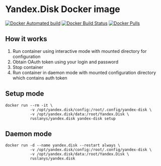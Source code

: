 # Yandex.Disk Docker image

[![Docker Automated build](https://img.shields.io/docker/automated/ruslanys/yandex.disk.svg?style=flat-square&colorB=007EC6)](https://hub.docker.com/r/ruslanys/yandex.disk/)
[![Docker Build Status](https://img.shields.io/docker/build/ruslanys/yandex.disk.svg?style=flat-square&colorB=007EC6)](https://hub.docker.com/r/ruslanys/yandex.disk/)
[![Docker Pulls](https://img.shields.io/docker/pulls/ruslanys/yandex.disk.svg?style=flat-square&colorB=007EC6)](https://hub.docker.com/r/ruslanys/yandex.disk/)


## How it works

1. Run container using interactive mode with mounted directory for configuration
1. Obtain OAuth token using your login and password
1. Stop container
1. Run container in daemon mode with mounted configuration directory which contains auth token

## Setup mode

```
docker run --rm -it \
           -v /opt/yandex.disk/config:/root/.config/yandex-disk \
           -v /opt/yandex.disk/data:/root/Yandex.Disk \
           ruslanys/yandex.disk yandex-disk setup
```

## Daemon mode

```
docker run -d --name yandex.disk --restart always \
           -v /opt/yandex.disk/config:/root/.config/yandex-disk \
           -v /opt/yandex.disk/data:/root/Yandex.Disk \
           ruslanys/yandex.disk
```
